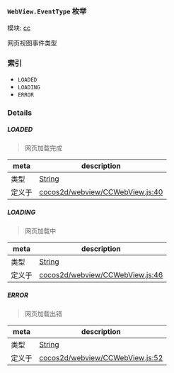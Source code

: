 ### `WebView.EventType` 枚举



模块: [cc](../modules/cc.md)


网页视图事件类型


### 索引
  - `LOADED`
  - `LOADING`
  - `ERROR`

### Details


##### LOADED

> 网页加载完成

| meta | description |
|------|-------------|
| 类型 | <a href="https://developer.mozilla.org/en/JavaScript/Reference/Global_Objects/String" class="crosslink external" target="_blank">String</a> |
| 定义于 | [cocos2d/webview/CCWebView.js:40](https://github.com/cocos-creator/engine/blob/20d5a388c0828fd4eeb28e5c103bee9c4388590d/cocos2d/webview/CCWebView.js#L40) |



##### LOADING

> 网页加载中

| meta | description |
|------|-------------|
| 类型 | <a href="https://developer.mozilla.org/en/JavaScript/Reference/Global_Objects/String" class="crosslink external" target="_blank">String</a> |
| 定义于 | [cocos2d/webview/CCWebView.js:46](https://github.com/cocos-creator/engine/blob/20d5a388c0828fd4eeb28e5c103bee9c4388590d/cocos2d/webview/CCWebView.js#L46) |



##### ERROR

> 网页加载出错

| meta | description |
|------|-------------|
| 类型 | <a href="https://developer.mozilla.org/en/JavaScript/Reference/Global_Objects/String" class="crosslink external" target="_blank">String</a> |
| 定义于 | [cocos2d/webview/CCWebView.js:52](https://github.com/cocos-creator/engine/blob/20d5a388c0828fd4eeb28e5c103bee9c4388590d/cocos2d/webview/CCWebView.js#L52) |


